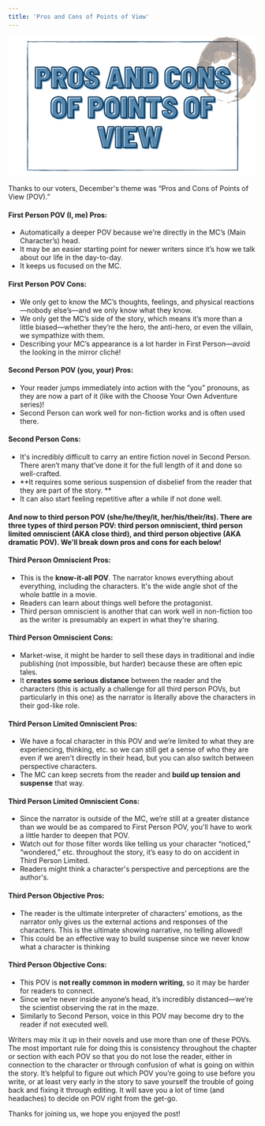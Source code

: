 ```yaml
---
title: 'Pros and Cons of Points of View'
---
```


![Pros and Cons of Points of View](ProsAndConsOfPointsOfView%20.png "Pros and Cons of Points of View")

Thanks to our voters, December's theme was “Pros and Cons of Points of View (POV).” 

#### First Person POV (I, me) Pros: 
* Automatically a deeper POV because we're directly in the MC’s (Main Character’s) head.
* It may be an easier starting point for newer writers since it’s how we talk about our life in the day-to-day.
* It keeps us focused on the MC.

#### First Person POV Cons: 
* We only get to know the MC’s thoughts, feelings, and physical reactions—nobody else’s—and we only know what they know. 
* We only get the MC’s side of the story, which means it’s more than a little biased—whether they’re the hero, the anti-hero, or even the villain, we sympathize with them. 
* Describing your MC’s appearance is a lot harder in First Person—avoid the looking in the mirror cliché!

#### Second Person POV (you, your) Pros: 
* Your reader jumps immediately into action with the “you” pronouns, as they are now a part of it (like with the Choose Your Own Adventure series)! 
* Second Person can work well for non-fiction works and is often used there.

#### Second Person Cons: 
* It's incredibly difficult to carry an entire fiction novel in Second Person. There aren’t many that’ve done it for the full length of it and done so well-crafted.  
* **It requires some serious suspension of disbelief from the reader that they are part of the story. **
* It can also start feeling repetitive after a while if not done well.

#### And now to third person POV (she/he/they/it, her/his/their/its). There are three types of third person POV: third person omniscient, third person limited omniscient (AKA close third), and third person objective (AKA dramatic POV). We’ll break down pros and cons for each below!

#### Third Person Omniscient Pros: 
* This is the **know-it-all POV**. The narrator knows everything about everything, including the characters. It's the wide angle shot of the whole battle in a movie.
* Readers can learn about things well before the protagonist. 
* Third person omniscient is another that can work well in non-fiction too as the writer is presumably an expert in what they're sharing.

#### Third Person Omniscient Cons: 
* Market-wise, it might be harder to sell these days in traditional and indie publishing (not impossible, but harder) because these are often epic tales. 
* It **creates some serious distance** between the reader and the characters (this is actually a challenge for all third person POVs, but particularly in this one) as the narrator is literally above the characters in their god-like role.

#### Third Person Limited Omniscient Pros: 
* We have a focal character in this POV and we’re limited to what they are experiencing, thinking, etc. so we can still get a sense of who they are even if we aren't directly in their head, but you can also switch between perspective characters. 
* The MC can keep secrets from the reader and **build up tension and suspense** that way.

#### Third Person Limited Omniscient Cons: 
* Since the narrator is outside of the MC, we’re still at a greater distance than we would be as compared to First Person POV, you'll have to work a little harder to deepen that POV. 
* Watch out for those filter words like telling us your character “noticed,” “wondered,” etc. throughout the story, it’s easy to do on accident in Third Person Limited. 
* Readers might think a character's perspective and perceptions are the author's.

#### Third Person Objective Pros: 
* The reader is the ultimate interpreter of characters’ emotions, as the narrator only gives us the external actions and responses of the characters. This is the ultimate showing narrative, no telling allowed! 
* This could be an effective way to build suspense since we never know what a character is thinking

#### Third Person Objective Cons: 
* This POV is **not really common in modern writing**, so it may be harder for readers to connect.
* Since we’re never inside anyone’s head, it’s incredibly distanced—we’re the scientist observing the rat in the maze. 
* Similarly to Second Person, voice in this POV may become dry to the reader if not executed well.

Writers may mix it up in their novels and use more than one of these POVs. The most important rule for doing this is consistency throughout the chapter or section with each POV so that you do not lose the reader, either in connection to the character or through confusion of what is going on within the story. It’s helpful to figure out which POV you’re going to use before you write, or at least very early in the story to save yourself the trouble of going back and fixing it through editing. It will save you a lot of time (and headaches) to decide on POV right from the get-go. 

Thanks for joining us, we hope you enjoyed the post!